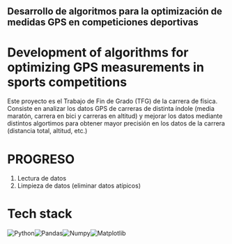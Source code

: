 ## Desarrollo de algoritmos para la optimización de medidas GPS en competiciones deportivas<br>
# Development of algorithms for optimizing GPS measurements in sports competitions

Este proyecto es el Trabajo de Fin de Grado (TFG) de la carrera de física. Consiste en analizar 
los datos GPS de carreras de distinta índole (media maratón, carrera en bici y carreras en altitud) y
mejorar los datos mediante distintos algortimos para obtener mayor precisión en los datos de la carrera 
(distancia total, altitud, etc.)

# PROGRESO
1. Lectura de datos
2. Limpieza de datos (eliminar datos atípicos)

# Tech stack
![Python](https:/img.shields.io/badge/python-3679A0?style=for-the-badge&logo=python&logoColor=ffdd54)![Pandas](https://img.shields.io/badge/pandas-%2315058.svg?style=for-the-badge$logoColor=white)![Numpy](https://img.shields.io/badge/numpy-%23013243.svg?style=for-the-badge&logoColor=white)![Matplotlib](https://img.shields.io/badge/Matplotlib-%23ffffff.svg?style=for-the-badge&logoColor=black)